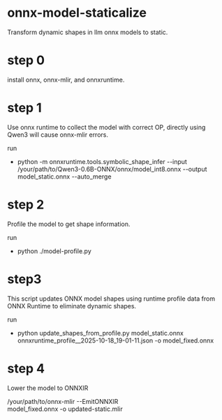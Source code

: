 # onnx-model-staticalize
Transform dynamic shapes in llm onnx models to static.

# step 0
install onnx, onnx-mlir, and onnxruntime.

# step 1
Use onnx runtime to collect the model with correct OP, directly using Qwen3 will cause onnx-mlir errors.
 
run 
- python -m onnxruntime.tools.symbolic_shape_infer --input /your/path/to/Qwen3-0.6B-ONNX/onnx/model_int8.onnx --output model_static.onnx --auto_merge

# step 2
Profile the model to get shape information.

run
- python ./model-profile.py


# step3

This script updates ONNX model shapes using runtime profile data from ONNX Runtime to eliminate dynamic shapes.

run 
- python update_shapes_from_profile.py model_static.onnx onnxruntime_profile__2025-10-18_19-01-11.json -o model_fixed.onnx

# step 4

Lower the model to ONNXIR

/your/path/to/onnx-mlir --EmitONNXIR \
model_fixed.onnx -o updated-static.mlir